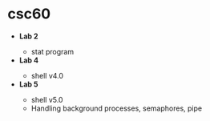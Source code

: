 # csc60
<ul>
  <li><strong>Lab 2</strong></li>
    <ul>
      <li>stat program</li>
    </ul>
  <li><strong>Lab 4</strong></li>
    <ul>
      <li>shell v4.0</li>
    </ul>
  <li><strong>Lab 5</strong></li>
    <ul>
      <li>shell v5.0</li>
      <li>Handling background processes, semaphores, pipe</li>
    </ul>
</ul>
